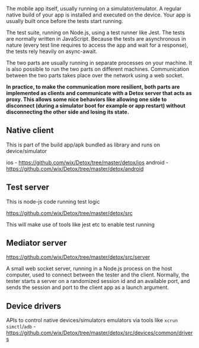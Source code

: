 

The mobile app itself, usually running on a simulator/emulator. A regular native build of your app is installed and executed on the device. Your app is usually built once before the tests start running.

The test suite, running on Node.js, using a test runner like Jest. The tests are normally written in JavaScript. Because the tests are asynchronous in nature (every test line requires to access the app and wait for a response), the tests rely heavily on async-await.

The two parts are usually running in separate processes on your machine. It is also possible to run the two parts on different machines. Communication between the two parts takes place over the network using a web socket.

**In practice, to make the communication more resilient, both parts are implemented as clients and communicate with a Detox server that acts as proxy. This allows some nice behaviors like allowing one side to disconnect (during a simulator boot for example or app restart) without disconnecting the other side and losing its state.**


## Native client

This is part of the build app/apk bundled as library and runs on device/simulator

ios - https://github.com/wix/Detox/tree/master/detox/ios
android - https://github.com/wix/Detox/tree/master/detox/android



## Test server

This is node-js code running test logic

https://github.com/wix/Detox/tree/master/detox/src

This will make use of tools like jest etc to enable test running

## Mediator server

https://github.com/wix/Detox/tree/master/detox/src/server

A small web socket server, running in a Node.js process on the host computer, used to connect between the tester and the client. Normally, the tester starts a server on a randomized session id and an available port, and sends the session and port to the client app as a launch argument.

## Device drivers

APIs to control native devices/simulators emulators via tools like `xcrun simctl`/`adb` - https://github.com/wix/Detox/tree/master/detox/src/devices/common/drivers

